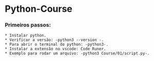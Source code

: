 # Python-Course
### Primeiros passos:
    * Instalar python.
    * Verificar a versão: -python3 --version -.
    * Para abrir o terminal do python: -python3-.
    * Instalar a extensão no vscode: Code Runer.
    * Exemplo para rodar um arquivo: -python3 Course/01/script.py-.